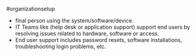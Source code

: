 #organizationsetup 
* final person using the system/software/device.
* IT Teams like (help desk or application support) support end users by resolving issues related to hardware, software or access.
* End user support includes password resets, software installations, troubleshooting login problems, etc.